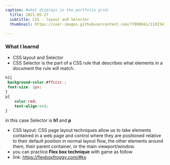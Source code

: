 ```yaml
---
caption: #what displays in the portfolio grid:
  title: 2021-05-27
  subtitle: CSS - layout and Selector
  thumbnail: https://user-images.githubusercontent.com/77090941/119234172-69717180-bb67-11eb-8acc-f687aa97de80.jpg
  
---
```

### What I learnd 
* CSS layout and Selector
* CSS Selector is the part of a CSS rule that describes what elements in a document the rule will match.
 ```css
 h1{
  background-color:#ffcccc ;
  font-size: 2px:
 }
 p{
     color:red;
     text-align:end;
 }
 ```
 in this case Selector is **h1** and **p**
 
 * CSS layout: CSS page layout techniques allow us to take elements contained in a web page and control where they are positioned relative to their default position in normal layout flow, the other elements around them, their parent container, or the main viewport/window. 
 * you can practice **Flex box technique** with game as follow
* link: https://flexboxfroggy.com/#ko

